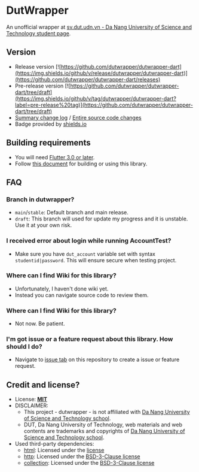 # DutWrapper

An unofficial wrapper at [sv.dut.udn.vn - Da Nang University of Science and Technology student page](http://sv.dut.udn.vn).

## Version
- Release version [![https://github.com/dutwrapper/dutwrapper-dart](https://img.shields.io/github/v/release/dutwrapper/dutwrapper-dart)](https://github.com/dutwrapper/dutwrapper-dart/releases)
- Pre-release version [![https://github.com/dutwrapper/dutwrapper-dart/tree/draft](https://img.shields.io/github/v/tag/dutwrapper/dutwrapper-dart?label=pre-release%20tag)](https://github.com/dutwrapper/dutwrapper-dart/tree/draft)
- [Summary change log](CHANGELOG.md) / [Entire source code changes](https://github.com/dutwrapper/dutwrapper-dart/commits)
- Badge provided by [shields.io](https://shields.io/)

## Building requirements
- You will need [Flutter 3.0 or later](https://flutter.dev/).
- Follow [this document](https://docs.flutter.dev/) for building or using this library.

## FAQ

### Branch in dutwrapper?
- `main`/`stable`: Default branch and main release.
- `draft`: This branch will used for update my progress and it is unstable. Use it at your own risk.

### I received error about login while running AccountTest?
- Make sure you have `dut_account` variable set with syntax `studentid|password`. This will ensure secure when testing project.

### Where can I find Wiki for this library?
- Unfortunately, I haven't done wiki yet.
- Instead you can navigate source code to review them.

### Where can I find Wiki for this library?
- Not now. Be patient.

### I'm got issue or a feature request about this library. How should I do?
- Navigate to [issue tab](https://github.com/dutwrapper/dutwrapper-dart/issues) on this repository to create a issue or feature request.

## Credit and license?
- License: [**MIT**](LICENSE)
- DISCLAIMER:
  - This project - dutwrapper - is not affiliated with [Da Nang University of Science and Technology school](http://dut.udn.vn).
  - DUT, Da Nang University of Technology, web materials and web contents are trademarks and copyrights of [Da Nang University of Science and Technology school](http://dut.udn.vn).
- Used third-party dependencies:
  - [html](https://pub.dev/packages/html): Licensed under the [license](https://pub.dev/packages/html/license)
  - [http](https://pub.dev/packages/http): Licensed under the [BSD-3-Clause license](https://pub.dev/packages/http/license)
  - [collection](https://pub.dev/packages/collection): Licensed under the [BSD-3-Clause license](https://pub.dev/packages/collection/license)
